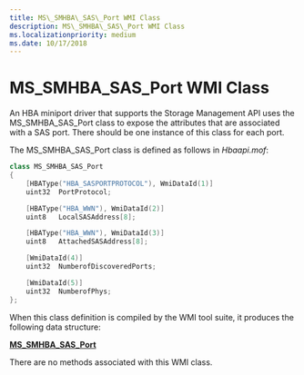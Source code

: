 ```yaml
---
title: MS\_SMHBA\_SAS\_Port WMI Class
description: MS\_SMHBA\_SAS\_Port WMI Class
ms.localizationpriority: medium
ms.date: 10/17/2018
---
```


# MS\_SMHBA\_SAS\_Port WMI Class


An HBA miniport driver that supports the Storage Management API uses the MS\_SMHBA\_SAS\_Port class to expose the attributes that are associated with a SAS port. There should be one instance of this class for each port.

The MS\_SMHBA\_SAS\_Port class is defined as follows in *Hbaapi.mof*:

```cpp
class MS_SMHBA_SAS_Port 
{
    [HBAType("HBA_SASPORTPROTOCOL"), WmiDataId(1)]
    uint32  PortProtocol;

    [HBAType("HBA_WWN"), WmiDataId(2)]
    uint8   LocalSASAddress[8];

    [HBAType("HBA_WWN"), WmiDataId(3)]
    uint8   AttachedSASAddress[8];

    [WmiDataId(4)]
    uint32  NumberofDiscoveredPorts;

    [WmiDataId(5)]
    uint32  NumberofPhys;
};
```

When this class definition is compiled by the WMI tool suite, it produces the following data structure:

[**MS\_SMHBA\_SAS\_Port**](/windows-hardware/drivers/ddi/hbapiwmi/ns-hbapiwmi-_ms_smhba_sas_port)

There are no methods associated with this WMI class.

 

